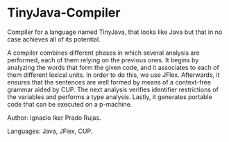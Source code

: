 # TinyJava-Compiler
Compiler for a language named TinyJava, that looks like Java but that in no case achieves all of its potential.

A compiler combines different phases in which several analysis are performed, each of them relying on the previous ones. It begins by analyzing the words that form the given code, and it associates to each of them different lexical units. In order to do this, we use JFlex. Afterwards, it ensures that the sentences are well formed by means of a context-free grammar aided by CUP. The next analysis verifies identifier restrictions of the variables and performs a type analysis. Lastly, it generates portable code that can be executed on a p-machine.

Author: Ignacio Iker Prado Rujas.

Languages: Java, JFlex, CUP.
